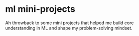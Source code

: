 # ml mini-projects
Ah throwback to some mini projects that helped me build core understanding in ML and shape my problem-solving mindset.
